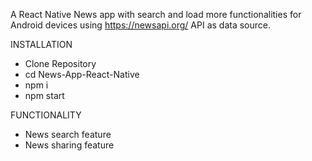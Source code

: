 A React Native News app with search and load more functionalities for Android devices using https://newsapi.org/ API as data source.



INSTALLATION

- Clone Repository
- cd News-App-React-Native
- npm i
- npm start

FUNCTIONALITY

- News search feature
- News sharing feature

